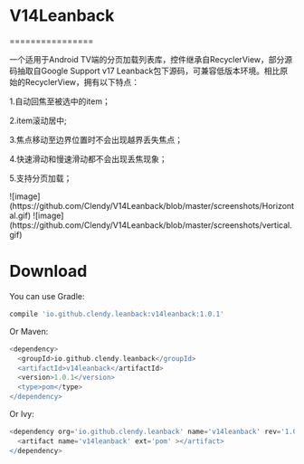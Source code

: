 # V14Leanback
================
  <p>  一个适用于Android TV端的分页加载列表库，控件继承自RecyclerView，部分源码抽取自Google Support v17 Leanback包下源码，可兼容低版本环境。相比原始的RecyclerView，拥有以下特点： </p>
  <p>1.自动回焦至被选中的item；</p>
  <p>2.item滚动居中;<p/>
  <p>3.焦点移动至边界位置时不会出现越界丢失焦点；<p/>
  <p>4.快速滑动和慢速滑动都不会出现丢焦现象；<p/>
  <p>5.支持分页加载；<p/>
  ![image](https://github.com/Clendy/V14Leanback/blob/master/screenshots/Horizontal.gif)
  ![image](https://github.com/Clendy/V14Leanback/blob/master/screenshots/vertical.gif)
  
Download
========
You can use Gradle:
```groovy
compile 'io.github.clendy.leanback:v14leanback:1.0.1'
```

Or Maven:
```groovy
<dependency>
  <groupId>io.github.clendy.leanback</groupId>
  <artifactId>v14leanback</artifactId>
  <version>1.0.1</version>
  <type>pom</type>
</dependency>
```

Or Ivy:
```groovy
<dependency org='io.github.clendy.leanback' name='v14leanback' rev='1.0.1'>
  <artifact name='v14leanback' ext='pom' ></artifact>
</dependency>
```
